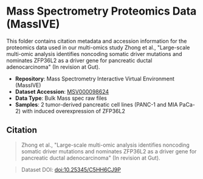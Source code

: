 # Mass Spectrometry Proteomics Data (MassIVE)

This folder contains citation metadata and accession information for the proteomics data used in our multi-omics study Zhong et al., "Large-scale multi-omic analysis identifies noncoding somatic driver mutations and nominates ZFP36L2 as a driver gene for pancreatic ductal adenocarcinoma" (In revision at Gut).

- **Repository**: Mass Spectrometry Interactive Virtual Environment (MassIVE)
- **Dataset Accession**: [MSV000098624](ftp://massive-ftp.ucsd.edu/v10/MSV000098624/)
- **Data Type**: Bulk Mass spec raw files
- **Samples**: 2 tumor-derived pancreatic cell lines (PANC-1 and MIA PaCa-2) with induced overexpression of ZFP36L2

## Citation

> Zhong et al., "Large-scale multi-omic analysis identifies noncoding somatic driver mutations and nominates ZFP36L2 as a driver gene for pancreatic ductal adenocarcinoma" (In revision at Gut).

> Dataset DOI: [doi:10.25345/C5HH6CJ9P](https://doi.org/doi:10.25345/C5HH6CJ9P)
